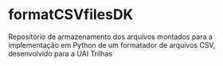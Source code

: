 # formatCSVfilesDK
Repositório de armazenamento dos  arquivos montados para a implementação em Python de um formatador de arquivos CSV, desenvolvido para a UAI Trilhas

